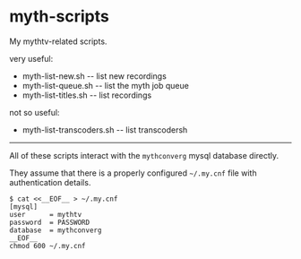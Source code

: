 # myth-scripts

My mythtv-related scripts.

very useful:

 - myth-list-new.sh          -- list new recordings
 - myth-list-queue.sh        -- list the myth job queue
 - myth-list-titles.sh       -- list recordings

not so useful:

 - myth-list-transcoders.sh  -- list transcodersh


---

All of these scripts interact with the `mythconverg` mysql database
directly.

They assume that there is a properly configured `~/.my.cnf` file with
authentication details.

    $ cat <<__EOF__ > ~/.my.cnf
    [mysql]
    user      = mythtv
    password  = PASSWORD
    database  = mythconverg
    __EOF__
    chmod 600 ~/.my.cnf

